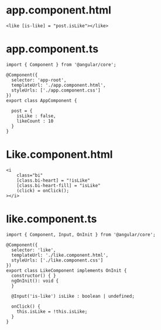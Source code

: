 # app.component.html
```
<like [is-like] = "post.isLike"></like>
```
<!-- ====================================================== -->

# app.component.ts
```
import { Component } from '@angular/core';

@Component({
  selector: 'app-root',
  templateUrl: './app.component.html',
  styleUrls: ['./app.component.css']
})
export class AppComponent {
  
  post = {
    isLike : false,
    likeCount : 10
  }
}
```
<!-- ====================================================== -->

# Like.component.html
```
<i 
    class="bi"
    [class.bi-heart] = "!isLike"
    [class.bi-heart-fill] = "isLike"
    (click) = onClick();
></i>
```
<!-- ====================================================== -->

# like.component.ts
```
import { Component, Input, OnInit } from '@angular/core';

@Component({
  selector: 'like',
  templateUrl: './like.component.html',
  styleUrls: ['./like.component.css']
})
export class LikeComponent implements OnInit {
  constructor() { }
  ngOnInit(): void {
  }

  @Input('is-like') isLike : boolean | undefined;

  onClick() {
    this.isLike = !this.isLike;
  }
}
```

